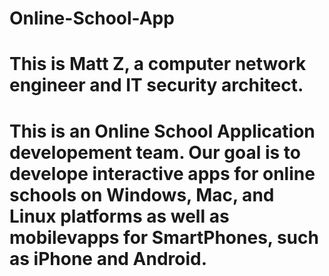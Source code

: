 # Online-School-App
# This is Matt Z, a computer network engineer and IT security architect.
# This is an Online School Application developement team. Our goal is to  develope interactive apps for online schools on Windows, Mac, and Linux platforms as well as mobilevapps for SmartPhones, such as iPhone and Android.
